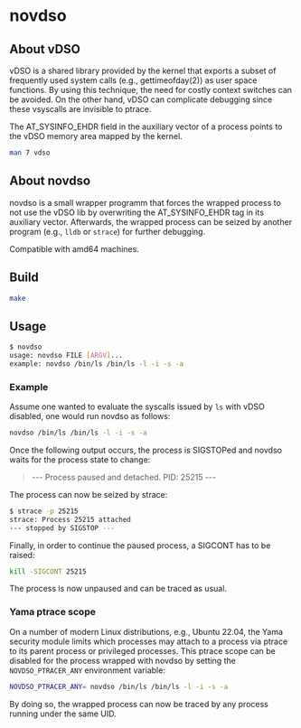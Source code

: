 # novdso

## About vDSO

vDSO is a shared library provided by the kernel that exports a subset of
frequently used system calls (e.g., gettimeofday(2)) as user space functions.
By using this technique, the need for costly context switches can be avoided.
On the other hand, vDSO can complicate debugging since these vsyscalls are
invisible to ptrace.

The AT_SYSINFO_EHDR field in the auxiliary vector of a process points to the
vDSO memory area mapped by the kernel.

```bash
man 7 vdso
```

## About novdso

novdso is a small wrapper programm that forces the wrapped process to not use
the vDSO lib by overwriting the AT_SYSINFO_EHDR tag in its auxiliary vector.
Afterwards, the wrapped process can be seized by another program (e.g., `lldb`
or `strace`) for further debugging.

Compatible with amd64 machines.

## Build

```bash
make
```

## Usage

```bash
$ novdso
usage: novdso FILE [ARGV]...
example: novdso /bin/ls /bin/ls -l -i -s -a
```

### Example

Assume one wanted to evaluate the syscalls issued by `ls` with vDSO disabled,
one would run novdso as follows:

```bash
novdso /bin/ls /bin/ls -l -i -s -a
```

Once the following output occurs, the process is SIGSTOPed and novdso waits
for the process state to change:

> --- Process paused and detached. PID: 25215 ---

The process can now be seized by strace:

```bash
$ strace -p 25215
strace: Process 25215 attached
--- stopped by SIGSTOP ---
```

Finally, in order to continue the paused process, a SIGCONT has to be raised:

```bash
kill -SIGCONT 25215
```

The process is now unpaused and can be traced as usual.

### Yama ptrace scope

On a number of modern Linux distributions, e.g., Ubuntu 22.04, the Yama security module limits which processes may attach to a process via ptrace to its parent process or privileged processes.
This ptrace scope can be disabled for the process wrapped with novdso by setting the `NOVDSO_PTRACER_ANY` environment variable:

```bash
NOVDSO_PTRACER_ANY= novdso /bin/ls /bin/ls -l -i -s -a
```

By doing so, the wrapped process can now be traced by any process running under the same UID.
